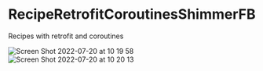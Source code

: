 # RecipeRetrofitCoroutinesShimmerFB
Recipes with retrofit and coroutines


![Screen Shot 2022-07-20 at 10 19 58](https://user-images.githubusercontent.com/14038578/179942369-b1ca4de8-2283-473e-ad5a-04bc8aa3a364.png)
![Screen Shot 2022-07-20 at 10 20 13](https://user-images.githubusercontent.com/14038578/179942376-d0958212-1daf-4060-b578-b8850fe9fdb9.png)
